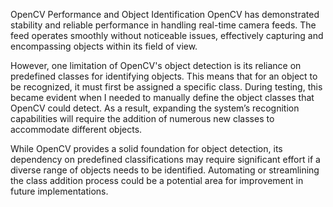OpenCV Performance and Object Identification
OpenCV has demonstrated stability and reliable performance in handling real-time camera feeds. The feed operates smoothly without noticeable issues, effectively capturing and encompassing objects within its field of view.

However, one limitation of OpenCV's object detection is its reliance on predefined classes for identifying objects. This means that for an object to be recognized, it must first be assigned a specific class. During testing, this became evident when I needed to manually define the object classes that OpenCV could detect. As a result, expanding the system’s recognition capabilities will require the addition of numerous new classes to accommodate different objects.

While OpenCV provides a solid foundation for object detection, its dependency on predefined classifications may require significant effort if a diverse range of objects needs to be identified. Automating or streamlining the class addition process could be a potential area for improvement in future implementations.

